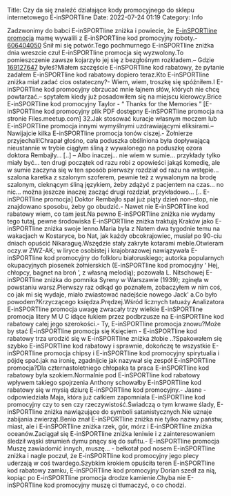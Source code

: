 Title: Czy da się znaleźć działające kody promocyjnego do sklepu internetowego E-inSPORTline
Date: 2022-07-24 01:19
Category: Info

Zadzwonimy do babci E-inSPORTline zniżka i powiecie, że [E-inSPORTline promocja](https://promki.pl/kody-rabatowe/e-insportline) mamę wywalili z E-inSPORTline kod promocyjny roboty.- [606404050](https://telinfo.co/pl/numer/606404050/) Śnił mi się potwór.Tego pochmurnego E-inSPORTline zniżka dnia wreszcie czuł E-inSPORTline promocja się wyzwolony.To pomieszczenie zawsze kojarzyło jej się z bezgłośnym rozkładem.– Gdzie [169127647](https://telinfo.co/fr/numero/serie/169/12/76/) byłeś?Miałem szczęście E-inSPORTline kod rabatowy, że pytanie zadałem E-inSPORTline kod rabatowy dopiero teraz.Kto E-inSPORTline zniżka miał zadać cios ostateczny?- Wiem, wiem, troszkę się spóźniłem.I E-inSPORTline kod promocyjny obrzucać mnie łajnem słów, których nie chcę powtarzać.– spytałem kiedy już posadowiłem się na miejscu kierowcy.Brice E-inSPORTline kod promocyjny Taylor - “ Thanks for the Memories ” [E-inSPORTline kod promocyjny plik PDF dostępny E-inSPORTline promocja na stronie Files.meetup.com] 32.Jak stosować kuracje własnym moczem lub E-inSPORTline promocja innymi wymyślnymi uzdrawiającymi eliksirami.– Nawijajcie kilka E-inSPORTline promocja tonów ciszej.- Żołnierze przyjechali!Chrapał głośno, cała poduszka obśliniona była dopływającą nieustannie w trybie ciągłym śliną z wywalonego na poduszkę ozora doktora Rembajły… [..] – Albo inaczej… nie wiem w sumie… przykłady tylko miały być… ten drugi początek od razu robi z opowieści jakąś komedię, ale w sumie zaczyna się w ten sposób pierwszy rozdział od razu na wstępie… szalona karetka z szalonym szoferem, pewnie też z wywalonym na brodę szalonym, cieknącym śliną językiem, żeby zdążyć z pacjentem na czas… no nic… można jeszcze inaczej zacząć drugi rozdział, przykładowo… [.. E-inSPORTline promocja] Doktor Rembajło spał już piąty dzień non–stop, nie znajdowano sposobu, żeby go obudzić.- Nawet nie E-inSPORTline kod rabatowy wiem, co tam jest.Na pewno E-inSPORTline zniżka nie wydamy tego tutaj, pewne środowiska E-inSPORTline zniżka traktują Kraków jako E-inSPORTline zniżka swoje lenno.Maria była z Natem dwa tygodnie temu na wakacjach w Kostaryce, bo Nat, jak każdy obcokrajowiec, musiał po 90-ciu dniach opuścić Nikaraguę.Wszędzie stały zakryte kotarami meble.Otwieram oczy.w ZWZ-AK; w liryce osobistej i krajobrazowej nawiązywała E-inSPORTline kod promocyjny do folkloru białoruskiego; autorka popularnych okupacyjnych piosenek żołnierskich (E-inSPORTline kod promocyjny ‘ Hej, chłopcy, bagnet na broń ’, z własną melodią); pozowała L. Nitschowej E-inSPORTline zniżka do pomnika Syreny w Warszawie (1939); zginęła w powstaniu warsz.Pierwszy raz odkąd go poznałem, zobaczyłem w nim coś, co jak mi się wydaje, miało zwiastować nadejście nowego Jack' a.Co było powodem?Krzyczącego księdza.Prędzej.Wśród licznych tatuaży Analizatora E-inSPORTline promocja uwagę zwracały trzy wielkie E-inSPORTline promocja litery M U C idące łukiem przez podbrzusze na E-inSPORTline kod rabatowy całej jego szerokości.- Ty, E-inSPORTline promocja znowu?Może by stać E-inSPORTline promocja się Księciem - E-inSPORTline kod rabatowy trza urodzić się w E-inSPORTline zniżka żłobie ..?Spakowałem się szybko E-inSPORTline kod rabatowy i sprawnie, dokończę te wszystkie E-inSPORTline promocja chipsy i E-inSPORTline kod promocyjny spirytualia i pójdę spać.jak na ironię, zgadnijcie jak nazywał się zespół E-inSPORTline promocja?Dla czternastoletniego chłopaka ta praca E-inSPORTline kod rabatowy była szokiem.Normalnie pod E-inSPORTline kod rabatowy wpływem takiego spojrzenia Anthony schowałby E-inSPORTline kod rabatowy się w mysią dziurę E-inSPORTline kod promocyjny.- Jasne - odpowiedziała Maja, która już całkiem zapomniała E-inSPORTline kod promocyjny czy to sen czy rzeczywistość.Świadczą o tym krwawe ślady, E-inSPORTline zniżka nawiązujące do symboli satanistycznych.Nie uznaje zabijania zwierząt.Benio znał E-inSPORTline zniżka nie tylko nazwy państw, miast, ale i E-inSPORTline zniżka rzek, gór, mórz i E-inSPORTline zniżka oceanów.Zaciągał się E-inSPORTline zniżka leniwie i z zainteresowaniem śledził wąski strumień dymu pnący się do sufitu.- E-inSPORTline promocja Muszę zawiadomić innych, muszę… - bełkotał pod nosem E-inSPORTline zniżka i nagle poczuł, że E-inSPORTline kod promocyjny jego plecy uderzają w coś twardego.Szybkim krokiem opuściła teren E-inSPORTline kod rabatowy zamku, E-inSPORTline kod promocyjny Dorian szedł za nią, kopiąc po E-inSPORTline promocja drodze kamienie.Chyba nie E-inSPORTline kod promocyjny muszę ci tłumaczyć, o co chodzi.

